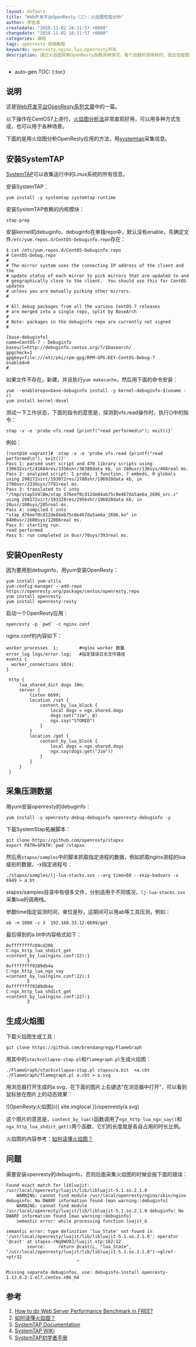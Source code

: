 ```yaml
---
layout: default
title: "Web开发平台OpenResty（三）：火焰图性能分析"
author: 李佶澳
createdate: "2018-11-02 16:31:57 +0800"
changedate: "2018-11-02 16:31:57 +0800"
categories: 编程
tags: openresty 视频教程
keywords: openresty,nginx,lua,openresty开发
description: 通过火焰图观察OpenResty函数调用情况，每个函数的调用耗时，找出性能瓶颈
---
```


* auto-gen TOC:
{:toc}

## 说明

这是[Web开发平台OpenResty系列文章](https://www.lijiaocn.com/tags/class.html)中的一篇。

以下操作在CentOS7上进行，[火焰图分析法][2]非常直观好用，可以用多种方式生成，也可以用于各种场景。

下面的是用火焰图分析OpenResty应用的方法，用[systemtap][4]采集信息。

## 安装SystemTAP

[SystemTAP][4]可以收集运行中的Linux系统的所有信息。

安装SystemTAP：

	yum install -y systemtap systemtap-runtime

安装SystemTAP依赖的内核模块：

	stap-prep

安装kernel的debuginfo，debuginfo在单独repo中，默认没有enable，先确定文件`/etc/yum.repos.d/CentOS-Debuginfo.repo`存在：

	$ cat /etc/yum.repos.d/CentOS-Debuginfo.repo
	# CentOS-Debug.repo
	#
	# The mirror system uses the connecting IP address of the client and the
	# update status of each mirror to pick mirrors that are updated to and
	# geographically close to the client.  You should use this for CentOS updates
	# unless you are manually picking other mirrors.
	#
	
	# All debug packages from all the various CentOS-7 releases
	# are merged into a single repo, split by BaseArch
	#
	# Note: packages in the debuginfo repo are currently not signed
	#
	
	[base-debuginfo]
	name=CentOS-7 - Debuginfo
	baseurl=http://debuginfo.centos.org/7/$basearch/
	gpgcheck=1
	gpgkey=file:///etc/pki/rpm-gpg/RPM-GPG-KEY-CentOS-Debug-7
	enabled=0
	#

如果文件不存在，新建，并且执行`yum makecache`，然后用下面的命令安装：

	yum --enablerepo=base-debuginfo install -y kernel-debuginfo-$(uname -r)
	yum install kernel-devel

测试一下工作状态，下面的指令的意思是，探测到vfs.read操作时，执行{}中的指令：

	stap -v -e 'probe vfs.read {printf("read performed\n"); exit()}'

例如：

	[root@10 vagrant]#  stap -v -e 'probe vfs.read {printf("read performed\n"); exit()}'
	Pass 1: parsed user script and 470 library scripts using 139632virt/41604res/3356shr/38380data kb, in 280usr/130sys/466real ms.
	Pass 2: analyzed script: 1 probe, 1 function, 7 embeds, 0 globals using 298172virt/193072res/2708shr/196920data kb, in 2790usr/2330sys/7791real ms.
	Pass 3: translated to C into "/tmp/stapSV4lBm/stap_d76eef0cd12de84ab75c0e467da5ae6a_2696_src.c" using 298172virt/193328res/2956shr/196920data kb, in 20usr/100sys/205real ms.
	Pass 4: compiled C into "stap_d76eef0cd12de84ab75c0e467da5ae6a_2696.ko" in 8400usr/2600sys/12066real ms.
	Pass 5: starting run.
	read performed
	Pass 5: run completed in 0usr/70sys/393real ms.

## 安装OpenResty

因为要用到debuginfo，用yum安装OpenResty：

	yum install yum-utils
	yum-config-manager --add-repo https://openresty.org/package/centos/openresty.repo
	yum install openresty
	yum install openresty-resty

启动一个OpenResty应用：

	openresty -p `pwd` -c nginx.conf

nginx.conf的内容如下：

	worker_processes  1;        #nginx worker 数量
	error_log logs/error.log;   #指定错误日志文件路径
	events {
	  worker_connections 1024;
	}
	
	 http {
	     lua_shared_dict dogs 10m;
	     server {
	         listen 6699;
	         location /set {
	             content_by_lua_block {
	                 local dogs = ngx.shared.dogs
	                 dogs:set("Jim", 8)
	                 ngx.say("STORED")
	             }
	         }
	         location /get {
	             content_by_lua_block {
	                 local dogs = ngx.shared.dogs
	                 ngx.say(dogs:get("Jim"))
	             }
	         }
	     }
	 }

## 采集压测数据

用yum安装openresty的debuginfo：

	yum install -y openresty-debug-debuginfo openresty-debuginfo -y

下载SystemStap拓展脚本：

	git clone https://github.com/openresty/stapxx
	export PATH=$PATH:`pwd`/stapxx

然后用`stapxx/samples`中的脚本抓取指定进程的数据，例如抓取nginx进程的lua级别的数据，-x指定进程号：

	./stapxx/samples/lj-lua-stacks.sxx --arg time=60 --skip-badvars -x 6949 > a.bt

stapxx/samples目录中有很多文件，分别适用于不同情况，`lj-lua-stacks.sxx`采集lua的调用栈。

参数time指定监测时间，单位是秒，这期间可以用ab等工具压测，例如：

	ab -n 1000 -c 3  192.168.33.12:6699/get

最后得到的a.bt中内容格式如下：

	0xffffffffc04cd20b
	C:ngx_http_lua_shdict_get
	=content_by_lua(nginx.conf:22):1
	        5
	0xffffffff9289db4a
	C:ngx_http_lua_ngx_say
	=content_by_lua(nginx.conf:22):1
	        5
	0xffffffff9289db4a
	C:ngx_http_lua_shdict_get
	=content_by_lua(nginx.conf:22):1
	        3

## 生成火焰图

下载火焰图生成工具：

	git clone https://github.com/brendangregg/FlameGraph

用其中的`stackcollapse-stap.pl`和`flamegraph.pl`生成火焰图：

	./FlameGraph/stackcollapse-stap.pl stapxx/a.bit  >a.cbt
	./FlameGraph/flamegraph.pl a.cbt > a.svg

用浏览器打开生成的a.svg，在下面的图片上右键选“在浏览器中打开”，可以看到鼠标放在图片上的动态效果：

![OpenResty火焰图]({{ site.imglocal }}/openresty/a.svg)

这个图片的意思是，`content_by_lua()`函数调用了`ngx_http_lua_ngx_say()`和`ngx_http_lua_shdict_get()`两个函数，它们的长度就是各自占用的时长比例。

火焰图的内容参考：[如何读懂火焰图？][2]

## 问题

需要安装openresty的debuginfo，否则后面采集火焰图的时候会报下面的错误：

	Found exact match for libluajit: /usr/local/openresty/luajit/lib/libluajit-5.1.so.2.1.0
		WARNING: cannot find module /usr/local/openresty/nginx/sbin/nginx debuginfo: No DWARF information found [man warning::debuginfo]
		WARNING: cannot find module /usr/local/openresty/luajit/lib/libluajit-5.1.so.2.1.0 debuginfo: No DWARF information found [man warning::debuginfo]
		semantic error: while processing function luajit_G

	semantic error: type definition 'lua_State' not found in '/usr/local/openresty/luajit/lib/libluajit-5.1.so.2.1.0': operator '@cast' at stapxx-rNq9WU9J/luajit.stp:162:12
			source:     return @cast(L, "lua_State", "/usr/local/openresty/luajit/lib/libluajit-5.1.so.2.1.0")->glref->ptr32
							   ^

	Missing separate debuginfos, use: debuginfo-install openresty-1.13.6.2-1.el7.centos.x86_64

## 参考

1. [How to do Web Server Performance Benchmark in FREE?][1]
2. [如何读懂火焰图？][2]
3. [SystemTAP Documentation][3]
4. [SystemTAP WiKi][4]
5. [SystemTAP初学者手册][5]

[1]: https://geekflare.com/web-performance-benchmark/ "How to do Web Server Performance Benchmark in FREE?"
[2]: http://www.ruanyifeng.com/blog/2017/09/flame-graph.html "如何读懂火焰图？"
[3]: https://sourceware.org/systemtap/documentation.html "SystemTAP Documentation"
[4]: https://sourceware.org/systemtap/wiki "SystemTAP WiKi"
[5]: https://sourceware.org/systemtap/SystemTap_Beginners_Guide/ "SystemTAP初学者手册"
